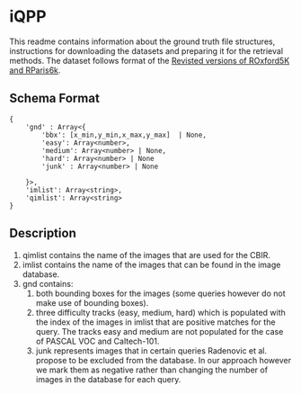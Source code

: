 # iQPP


This readme contains information about the ground truth file structures, instructions for downloading the datasets and preparing it for the retrieval methods.
The dataset follows format of the [Revisted versions of ROxford5K and RParis6k](http://cmp.felk.cvut.cz/revisitop/).

## Schema Format
```
{
    'gnd' : Array<{
        'bbx': [x_min,y_min,x_max,y_max]  | None,
        'easy': Array<number>,
        'medium': Array<number> | None,
        'hard': Array<number> | None
        'junk' : Array<number> | None

    }>,
    'imlist': Array<string>,
    'qimlist': Array<string>
}
```

## Description


1. qimlist contains the name of the images that are used for the CBIR. 
2. imlist contains the name of the images that can be found in the image database.
3. gnd contains:
   1. both bounding boxes for the images (some queries however do not make use of bounding boxes).
   2. three difficulty tracks (easy, medium, hard) which is populated with the index of the images in imlist that are positive matches for the query. The tracks easy and medium are not populated for the case of PASCAL VOC and Caltech-101.
   3. junk represents images that in certain queries Radenovic et al. propose to be excluded from the database. In our approach however we mark them as negative rather than changing the number of images in the database for each query.